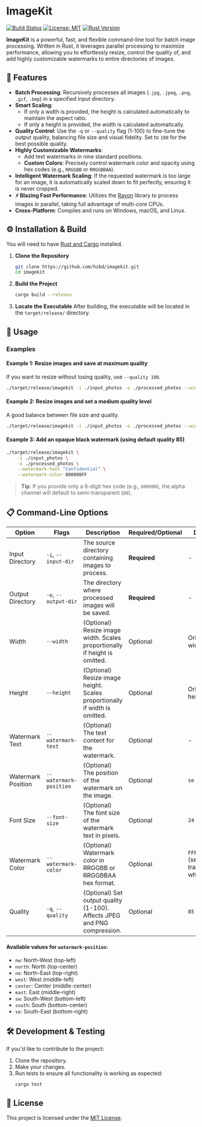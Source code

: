 # ImageKit

[![Build Status](https://img.shields.io/badge/build-passing-brightgreen)](https://github.com/hzbd/imagekit)
[![License: MIT](https://img.shields.io/badge/License-MIT-yellow.svg)](https://opensource.org/licenses/MIT)
[![Rust Version](https://img.shields.io/badge/rust-1.87%2B-blue.svg)](https://www.rust-lang.org)

**ImageKit** is a powerful, fast, and flexible command-line tool for batch image processing. Written in Rust, it leverages parallel processing to maximize performance, allowing you to effortlessly resize, control the quality of, and add highly customizable watermarks to entire directories of images.

## 🌟 Features

- **Batch Processing**: Recursively processes all images (`.jpg`, `.jpeg`, `.png`, `.gif`, `.bmp`) in a specified input directory.
- **Smart Scaling**:
    - If only a width is provided, the height is calculated automatically to maintain the aspect ratio.
    - If only a height is provided, the width is calculated automatically.
- **Quality Control**: Use the `-q` or `--quality` flag (1-100) to fine-tune the output quality, balancing file size and visual fidelity. Set to `100` for the best possible quality.
- **Highly Customizable Watermarks**:
    - Add text watermarks in nine standard positions.
    - **Custom Colors**: Precisely control watermark color and opacity using hex codes (e.g., `RRGGBB` or `RRGGBBAA`).
- **Intelligent Watermark Scaling**: If the requested watermark is too large for an image, it is automatically scaled down to fit perfectly, ensuring it is never cropped.
- **⚡ Blazing Fast Performance**: Utilizes the [Rayon](https://github.com/rayon-rs/rayon) library to process images in parallel, taking full advantage of multi-core CPUs.
- **Cross-Platform**: Compiles and runs on Windows, macOS, and Linux.

## ⚙️ Installation & Build

You will need to have [Rust and Cargo](https://www.rust-lang.org/tools/install) installed.

1.  **Clone the Repository**
    ```bash
    git clone https://github.com/hzbd/imagekit.git
    cd imagekit
    ```

2.  **Build the Project**
    ```bash
    cargo build --release
    ```

3.  **Locate the Executable**
    After building, the executable will be located in the `target/release/` directory.

## 🚀 Usage

### Examples

#### Example 1: Resize images and save at maximum quality
If you want to resize without losing quality, use `--quality 100`.
```bash
./target/release/imagekit -i ./input_photos -o ./processed_photos --width 1024 --quality 100
```

#### Example 2: Resize images and set a medium quality level
A good balance between file size and quality.
```bash
./target/release/imagekit -i ./input_photos -o ./processed_photos --width 1024 -q 75
```

#### Example 3: Add an opaque black watermark (using default quality 85)
```bash
./target/release/imagekit \
    -i ./input_photos \
    -o ./processed_photos \
    --watermark-text "Confidential" \
    --watermark-color 000000FF
```
> **Tip**: If you provide only a 6-digit hex code (e.g., `000000`), the alpha channel will default to semi-transparent (`80`).

## 📋 Command-Line Options

| Option             | Flags                      | Description                                                               | Required/Optional | Default             |
| ------------------ | -------------------------- | ------------------------------------------------------------------------- | ----------------- | ------------------- |
| Input Directory    | `-i`, `--input-dir`        | The source directory containing images to process.                        | **Required**      | -                   |
| Output Directory   | `-o`, `--output-dir`       | The directory where processed images will be saved.                       | **Required**      | -                   |
| Width              | `--width`                  | (Optional) Resize image width. Scales proportionally if height is omitted. | Optional          | Original width      |
| Height             | `--height`                 | (Optional) Resize image height. Scales proportionally if width is omitted. | Optional          | Original height     |
| Watermark Text     | `--watermark-text`         | (Optional) The text content for the watermark.                            | Optional          | -                   |
| Watermark Position | `--watermark-position`     | (Optional) The position of the watermark on the image.                    | Optional          | `se`                |
| Font Size          | `--font-size`              | (Optional) The font size of the watermark text in pixels.                 | Optional          | `24`                |
| Watermark Color    | `--watermark-color`        | (Optional) Watermark color in RRGGBB or RRGGBBAA hex format.              | Optional          | `FFFFFF80` (semi-transparent white) |
| Quality            | `-q`, `--quality`          | (Optional) Set output quality (1-100). Affects JPEG and PNG compression.  | Optional          | `85`                |

#### Available values for `watermark-position`:

-   `nw`: North-West (top-left)
-   `north`: North (top-center)
-   `ne`: North-East (top-right)
-   `west`: West (middle-left)
-   `center`: Center (middle-center)
-   `east`: East (middle-right)
-   `sw`: South-West (bottom-left)
-   `south`: South (bottom-center)
-   `se`: South-East (bottom-right)

## 🛠️ Development & Testing

If you'd like to contribute to the project:

1.  Clone the repository.
2.  Make your changes.
3.  Run tests to ensure all functionality is working as expected:
    ```bash
    cargo test
    ```

## 📜 License

This project is licensed under the [MIT License](LICENSE).
